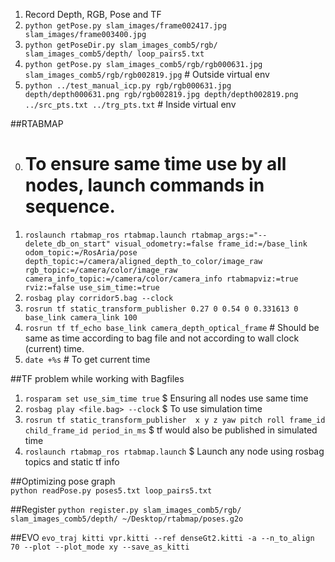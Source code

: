 1. Record Depth, RGB, Pose and TF
2. `python getPose.py slam_images/frame002417.jpg slam_images/frame003400.jpg`
3. `python getPoseDir.py slam_images_comb5/rgb/ slam_images_comb5/depth/ loop_pairs5.txt`
4. `python getPose.py slam_images_comb5/rgb/rgb000631.jpg slam_images_comb5/rgb/rgb002819.jpg` # Outside virtual env
5. `python ../test_manual_icp.py rgb/rgb000631.jpg depth/depth000631.png rgb/rgb002819.jpg depth/depth002819.png ../src_pts.txt ../trg_pts.txt` # Inside virtual env

##RTABMAP

0. # To ensure same time use by all nodes, launch commands in sequence.  
1. `roslaunch rtabmap_ros rtabmap.launch rtabmap_args:="--delete_db_on_start" visual_odometry:=false frame_id:=/base_link odom_topic:=/RosAria/pose depth_topic:=/camera/aligned_depth_to_color/image_raw rgb_topic:=/camera/color/image_raw camera_info_topic:=/camera/color/camera_info rtabmapviz:=true rviz:=false use_sim_time:=true`    
2. `rosbag play corridor5.bag --clock`    
3. `rosrun tf static_transform_publisher 0.27 0 0.54 0 0.331613 0 base_link camera_link 100`    
4. `rosrun tf tf_echo base_link camera_depth_optical_frame` # Should be same as time according to bag file and not according to wall clock (current) time.    
5. `date +%s` # To get current time


##TF problem while working with Bagfiles    

1. `rosparam set use_sim_time true` $ Ensuring all nodes use same time  
2. `rosbag play <file.bag> --clock` $ To use simulation time  
3. `rosrun tf static_transform_publisher 
x y z yaw pitch roll frame_id child_frame_id period_in_ms` $ tf would also be published in simulated time  
4. `roslaunch rtabmap_ros rtabmap.launch` $ Launch any node using rosbag topics and static tf info  

##Optimizing pose graph  
`python readPose.py poses5.txt loop_pairs5.txt`

##Register
`python register.py slam_images_comb5/rgb/ slam_images_comb5/depth/ ~/Desktop/rtabmap/poses.g2o`


##EVO
`evo_traj kitti vpr.kitti --ref denseGt2.kitti -a --n_to_align 70 --plot --plot_mode xy --save_as_kitti`  
